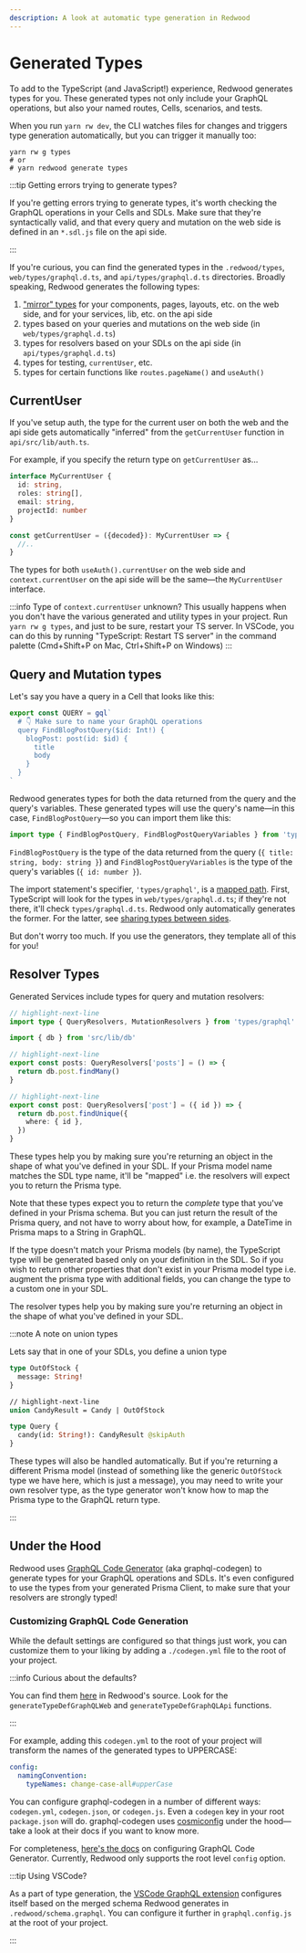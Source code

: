 ```yaml
---
description: A look at automatic type generation in Redwood
---
```


# Generated Types

To add to the TypeScript (and JavaScript!) experience, Redwood generates types for you.
These generated types not only include your GraphQL operations, but also your named routes, Cells, scenarios, and tests.

When you run `yarn rw dev`, the CLI watches files for changes and triggers type generation automatically, but you can trigger it manually too:

```shell
yarn rw g types
# or
# yarn redwood generate types
```

:::tip Getting errors trying to generate types?

If you're getting errors trying to generate types, it's worth checking the GraphQL operations in your Cells and SDLs.
Make sure that they're syntactically valid, and that every query and mutation on the web side is defined in an `*.sdl.js` file on the api side.

:::

If you're curious, you can find the generated types in the `.redwood/types`, `web/types/graphql.d.ts`, and `api/types/graphql.d.ts` directories. Broadly speaking, Redwood generates the following types:

1. ["mirror" types](https://www.typescriptlang.org/docs/handbook/module-resolution.html#virtual-directories-with-rootdirs) for your components, pages, layouts, etc. on the web side, and for your services, lib, etc. on the api side
2. types based on your queries and mutations on the web side (in `web/types/graphql.d.ts`)
3. types for resolvers based on your SDLs on the api side (in `api/types/graphql.d.ts`)
4. types for testing, `currentUser`, etc.
5. types for certain functions like `routes.pageName()` and `useAuth()`

## CurrentUser

If you've setup auth, the type for the current user on both the web and the api side gets automatically "inferred" from the `getCurrentUser` function in `api/src/lib/auth.ts`.

For example, if you specify the return type on `getCurrentUser` as...

```ts title="api/src/lib/auth.ts"
interface MyCurrentUser {
  id: string,
  roles: string[],
  email: string,
  projectId: number
}

const getCurrentUser = ({decoded}): MyCurrentUser => {
  //..
}
```

The types for both `useAuth().currentUser` on the web side and `context.currentUser` on the api side will be the same—the `MyCurrentUser` interface.

:::info Type of `context.currentUser` unknown?
This usually happens when you don't have the various generated and utility types in your project.
Run `yarn rw g types`, and just to be sure, restart your TS server.
In VSCode, you can do this by running "TypeScript: Restart TS server" in the command palette (Cmd+Shift+P on Mac, Ctrl+Shift+P on Windows)
:::

## Query and Mutation types

Let's say you have a query in a Cell that looks like this:

```js title="web/src/components/BlogPostCell.tsx"
export const QUERY = gql`
  # 👇 Make sure to name your GraphQL operations
  query FindBlogPostQuery($id: Int!) {
    blogPost: post(id: $id) {
      title
      body
    }
  }
`
```

Redwood generates types for both the data returned from the query and the query's variables.
These generated types will use the query's name—in this case, `FindBlogPostQuery`—so you can import them like this:

```ts title="web/src/components/BlogPostCell.tsx"
import type { FindBlogPostQuery, FindBlogPostQueryVariables } from 'types/graphql'
```

`FindBlogPostQuery` is the type of the data returned from the query (`{ title: string, body: string }`) and `FindBlogPostQueryVariables` is the type of the query's variables (`{ id: number }`).

The import statement's specifier, `'types/graphql'`, is a [mapped path](https://www.typescriptlang.org/docs/handbook/module-resolution.html#path-mapping). First, TypeScript will look for the types in `web/types/graphql.d.ts`; if they're not there, it'll check `types/graphql.d.ts`. Redwood only automatically generates the former. For the latter, see [sharing types between sides](./introduction.md#sharing-types-between-sides).

But don't worry too much. If you use the generators, they template all of this for you!

## Resolver Types

Generated Services include types for query and mutation resolvers:

```ts title="api/src/services/posts.ts"
// highlight-next-line
import type { QueryResolvers, MutationResolvers } from 'types/graphql'

import { db } from 'src/lib/db'

// highlight-next-line
export const posts: QueryResolvers['posts'] = () => {
  return db.post.findMany()
}

// highlight-next-line
export const post: QueryResolvers['post'] = ({ id }) => {
  return db.post.findUnique({
    where: { id },
  })
}
```

These types help you by making sure you're returning an object in the shape of what you've defined in your SDL. If your Prisma model name matches the SDL type name, it'll be "mapped" i.e. the resolvers will expect you to return the Prisma type.

Note that these types expect you to return the _complete_ type that you've defined in your Prisma schema. But you can just return the result of the Prisma query, and not have to worry about how, for example, a DateTime in Prisma maps to a String in GraphQL.

If the type doesn't match your Prisma models (by name), the TypeScript type will be generated based only on your definition in the SDL. So if you wish to return other properties that don't exist in your Prisma model type i.e. augment the prisma type with additional fields, you can change the type to a custom one in your SDL.

The resolver types help you by making sure you're returning an object in the shape of what you've defined in your SDL.

:::note A note on union types

Lets say that in one of your SDLs, you define a union type

```graphql
type OutOfStock {
  message: String!
}

// highlight-next-line
union CandyResult = Candy | OutOfStock

type Query {
  candy(id: String!): CandyResult @skipAuth
}
```

These types will also be handled automatically. But if you're returning a different Prisma model (instead of something like the generic `OutOfStock` type we have here, which is just a message), you may need to write your own resolver type, as the type generator won't know how to map the Prisma type to the GraphQL return type.

:::

## Under the Hood

Redwood uses [GraphQL Code Generator](https://www.graphql-code-generator.com) (aka graphql-codegen) to generate types for your GraphQL operations and SDLs. It's even configured to use the types from your generated Prisma Client, to make sure that your resolvers are strongly typed!

### Customizing GraphQL Code Generation

While the default settings are configured so that things just work️, you can customize them to your liking by adding a `./codegen.yml` file to the root of your project.

:::info Curious about the defaults?

You can find them [here](https://github.com/redwoodjs/redwood/blob/main/packages/internal/src/generate/graphqlCodeGen.ts) in Redwood's source. Look for the `generateTypeDefGraphQLWeb` and `generateTypeDefGraphQLApi` functions.

:::

For example, adding this `codegen.yml` to the root of your project will transform the names of the generated types to UPPERCASE:

```yml title="codegen.yml"
config:
  namingConvention:
    typeNames: change-case-all#upperCase
```

You can configure graphql-codegen in a number of different ways: `codegen.yml`, `codegen.json`, or `codegen.js`. Even a `codegen` key in your root `package.json` will do. graphql-codegen uses [cosmiconfig](https://github.com/davidtheclark/cosmiconfig#cosmiconfig) under the hood—take a look at their docs if you want to know more.

For completeness, [here's the docs](https://www.graphql-code-generator.com/docs/config-reference/config-field) on configuring GraphQL Code Generator. Currently, Redwood only supports the root level `config` option.

:::tip Using VSCode?

As a part of type generation, the [VSCode GraphQL extension](https://marketplace.visualstudio.com/items?itemName=GraphQL.vscode-graphql) configures itself based on the merged schema Redwood generates in `.redwood/schema.graphql`.
You can configure it further in `graphql.config.js` at the root of your project.

:::
